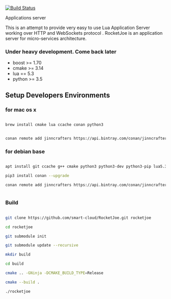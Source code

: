 [![Build Status](https://travis-ci.org/blizgard/RocketJoe.svg?branch=master)](https://travis-ci.org/blizgard/RocketJoe)

Applications server 

This is an attempt to provide very easy to use Lua Application Server working over HTTP and WebSockets  protocol . 
RocketJoe is an application server for micro-services architecture.

### Under heavy development. Come back later

* boost  >=  1.70
* cmake  >=  3.14
* lua    ==  5.3
* python >=  3.5

## Setup Developers Environments 

### for mac os x 

```bash

brew install cmake lua ccache conan python3


conan remote add jinncrafters https://api.bintray.com/conan/jinncrafters/conan

```
### for debian base

```bash

apt install git ccache g++ cmake python3 python3-dev python3-pip lua5.3 liblua5.3-dev 

pip3 install conan --upgrade

conan remote add jinncrafters https://api.bintray.com/conan/jinncrafters/conan
 
```

### Build 

```bash

git clone https://github.com/smart-cloud/RocketJoe.git rocketjoe

cd rocketjoe

git submodule init

git submodule update --recursive

mkdir build

cd build

cmake .. -GNinja -DCMAKE_BUILD_TYPE=Release

cmake --build .

./rocketjoe 
 
```